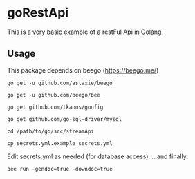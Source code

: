 # goRestApi
This is a very basic example of a restFul Api in Golang.

## Usage
This package depends on beego (https://beego.me/)
```
go get -u github.com/astaxie/beego
```
```
go get -u github.com/beego/bee
```
```
go get github.com/tkanos/gonfig
```
```
go get github.com/go-sql-driver/mysql
```
```
cd /path/to/go/src/streamApi
```
```
cp secrets.yml.example secrets.yml
```

Edit secrets.yml as needed (for database access).
...and finally:

```
bee run -gendoc=true -downdoc=true
```
